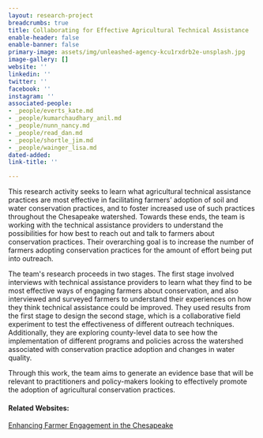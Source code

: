 ```yaml
---
layout: research-project
breadcrumbs: true
title: Collaborating for Effective Agricultural Technical Assistance
enable-header: false
enable-banner: false
primary-image: assets/img/unleashed-agency-kcu1rxdrb2e-unsplash.jpg
image-gallery: []
website: ''
linkedin: ''
twitter: ''
facebook: ''
instagram: ''
associated-people:
- _people/everts_kate.md
- _people/kumarchaudhary_anil.md
- _people/nunn_nancy.md
- _people/read_dan.md
- _people/shortle_jim.md
- _people/wainger_lisa.md
dated-added: 
link-title: ''

---
```

This research activity seeks to learn what agricultural technical assistance practices are most effective in facilitating farmers’ adoption of soil and water conservation practices, and to foster increased use of such practices throughout the Chesapeake watershed. Towards these ends, the team is working with the technical assistance providers to understand the possibilities for how best to reach out and talk to farmers about conservation practices. Their overarching goal is to increase the number of farmers adopting conservation practices for the amount of effort being put into outreach.

The team's research proceeds in two stages. The first stage involved interviews with technical assistance providers to learn what they find to be most effective ways of engaging farmers about conservation, and also interviewed and surveyed farmers to understand their experiences on how they think technical assistance could be improved. They used results from the first stage to design the second stage, which is a collaborative field experiment to test the effectiveness of different outreach techniques. Additionally, they are exploring county-level data to see how the implementation of different programs and policies across the watershed associated with conservation practice adoption and changes in water quality.

Through this work, the team aims to generate an evidence base that will be relevant to practitioners and policy-makers looking to effectively promote the adoption of agricultural conservation practices.

#### Related Websites:

[Enhancing Farmer Engagement in the Chesapeake](https://farmpartners.cbl.umces.edu/ )